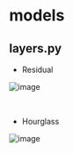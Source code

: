 # models

## layers.py

- Residual

![image](https://user-images.githubusercontent.com/84179578/159273624-a0260965-42fb-40d6-a4be-196b4e16f3f1.png)


<br/>

- Hourglass

![image](https://user-images.githubusercontent.com/84179578/159273781-fb79295d-d2e9-4c93-bc03-7a2adf78a20e.png)



